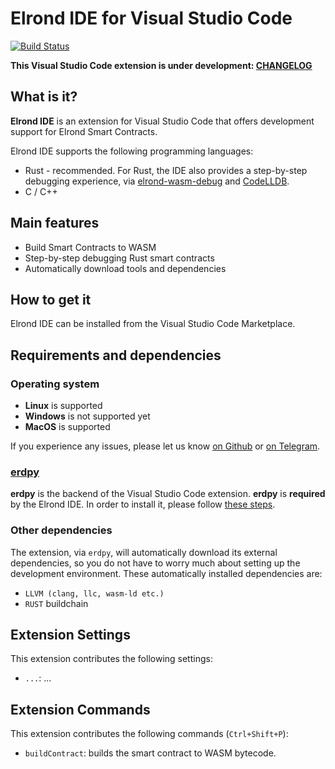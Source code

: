 # Elrond IDE for Visual Studio Code

[![Build Status](https://travis-ci.com/ElrondNetwork/elrond-ide-vscode.svg?branch=master)](https://travis-ci.com/ElrondNetwork/elrond-ide-vscode)

**This Visual Studio Code extension is under development: [CHANGELOG](https://github.com/ElrondNetwork/elrond-ide-vscode/releases)**

## What is it?

**Elrond IDE** is an extension for Visual Studio Code that offers development support for Elrond Smart Contracts.

Elrond IDE supports the following programming languages:

 - Rust - recommended. For Rust, the IDE also provides a step-by-step debugging experience, via [elrond-wasm-debug](https://crates.io/keywords/elrond) and [CodeLLDB](https://marketplace.visualstudio.com/items?itemName=vadimcn.vscode-lldb).
 - C / C++

## Main features

 - Build Smart Contracts to WASM
 - Step-by-step debugging Rust smart contracts
 - Automatically download tools and dependencies

## How to get it

Elrond IDE can be installed from the Visual Studio Code Marketplace.

## Requirements and dependencies

### Operating system

 - **Linux** is supported
 - **Windows** is not supported yet
 - **MacOS** is supported

If you experience any issues, please let us know [on Github](https://github.com/ElrondNetwork/elrond-ide-vscode/issues) or [on Telegram](https://t.me/ElrondDevelopers).

### [erdpy](https://github.com/ElrondNetwork/erdpy)

**erdpy** is the backend of the Visual Studio Code extension. **erdpy** is **required** by the Elrond IDE. In order to install it, please follow [these steps](https://github.com/ElrondNetwork/erdpy).

### Other dependencies

The extension, via `erdpy`, will automatically download its external dependencies, so you do not have to worry much about setting up the development environment. These automatically installed dependencies are:

* `LLVM (clang, llc, wasm-ld etc.)`
* `RUST` buildchain

## Extension Settings

This extension contributes the following settings:

* `...`: ...

## Extension Commands

This extension contributes the following commands (`Ctrl+Shift+P`):

* `buildContract`: builds the smart contract to WASM bytecode.